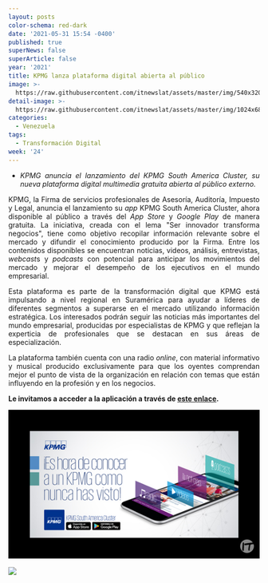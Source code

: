 ```yaml
---
layout: posts
color-schema: red-dark
date: '2021-05-31 15:54 -0400'
published: true
superNews: false
superArticle: false
year: '2021'
title: KPMG lanza plataforma digital abierta al público
image: >-
  https://raw.githubusercontent.com/itnewslat/assets/master/img/540x320/KPMG-app-p.jpg
detail-image: >-
  https://raw.githubusercontent.com/itnewslat/assets/master/img/1024x680/KPMG-app-g.jpg
categories:
  - Venezuela
tags:
  - Transformación Digital
week: '24'
---
```

<ul style="list-style-type: disc; text-align: justify;">
	<li><em>KPMG anuncia el lanzamiento del KPMG South America Cluster, su nueva plataforma digital multimedia gratuita abierta al público externo.</em></li>
</ul>
<p style="text-align: justify;">KPMG, la Firma de servicios profesionales de Asesoría, Auditoría, Impuesto y Legal, anuncia el lanzamiento su <em>app</em> KPMG South America Cluster, ahora disponible al público a través del <em>App Store</em> y <em>Google Play</em> de manera gratuita. La iniciativa, creada con el lema "Ser innovador transforma negocios", tiene como objetivo recopilar información relevante sobre el mercado y difundir el conocimiento producido por la Firma. Entre los contenidos disponibles se encuentran noticias, videos, análisis, entrevistas, <em>webcast</em>s y <em>podcasts</em> con potencial para anticipar los movimientos del mercado y mejorar el desempeño de los ejecutivos en el mundo empresarial.</p>
<p style="text-align: justify;">Esta plataforma es parte de la transformación digital que KPMG está impulsando a nivel regional en Suramérica para ayudar a líderes de diferentes segmentos a superarse en el mercado utilizando información estratégica. Los interesados podrán seguir las noticias más importantes del mundo empresarial, producidas por especialistas de KPMG y que reflejan la experticia de profesionales que se destacan en sus áreas de especialización.</p>
<p style="text-align: justify;">La plataforma también cuenta con una radio <em>online</em>, con material informativo y musical producido exclusivamente para que los oyentes comprendan mejor el punto de vista de la organización en relación con temas que están influyendo en la profesión y en los negocios.</p>
<p style="text-align: justify;"><strong>Le invitamos a acceder a la aplicación a través de </strong><a href="https://appkpmg.com/"><strong>este enlace</strong></a><strong>.</strong></p>


![](https://raw.githubusercontent.com/itnewslat/assets/master/img/540x320/KPMG-app-p.jpg)

<img src="https://tracker.metricool.com/c3po.jpg?hash=56f88a41e39ab42c063cc51676587a04"/>